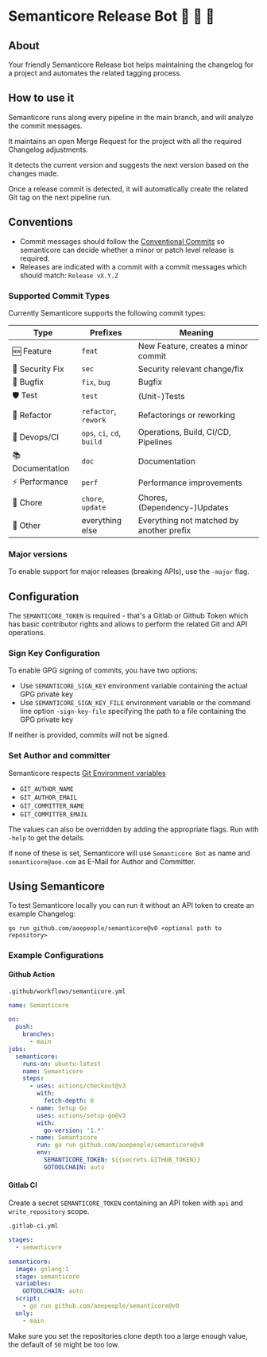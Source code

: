 # Semanticore Release Bot 🤖 🦁 🐉

## About

Your friendly Semanticore Release bot helps maintaining the changelog for a project and automates the related tagging process.

## How to use it

Semanticore runs along every pipeline in the main branch, and will analyze the commit messages.

It maintains an open Merge Request for the project with all the required Changelog adjustments.

It detects the current version and suggests the next version based on the changes made.

Once a release commit is detected, it will automatically create the related Git tag on the next pipeline run.

## Conventions

* Commit messages should follow the [Conventional Commits](https://www.conventionalcommits.org/en/v1.0.0/) so semanticore can decide whether a minor or patch level release is required.
* Releases are indicated with a commit with a commit messages which should match: `Release vX.Y.Z`

### Supported Commit Types

Currently Semanticore supports the following commit types:

| Type             | Prefixes                   | Meaning                                  |
|------------------|----------------------------|------------------------------------------|
| 🆕 Feature       | `feat`                     | New Feature, creates a minor commit      |
| 🚨 Security Fix  | `sec`                      | Security relevant change/fix             |
| 👾 Bugfix        | `fix`, `bug`               | Bugfix                                   |
| 🛡 Test          | `test`                     | (Unit-)Tests                             |
| 🔁 Refactor      | `refactor`, `rework`       | Refactorings or reworking                |
| 🤖 Devops/CI     | `ops`, `ci`, `cd`, `build` | Operations, Build, CI/CD, Pipelines      |
| 📚 Documentation | `doc`                      | Documentation                            |
| ⚡️ Performance   | `perf`                     | Performance improvements                 |
| 🧹 Chore         | `chore`, `update`          | Chores, (Dependency-)Updates             |
| 📝 Other         | everything else            | Everything not matched by another prefix |

### Major versions

To enable support for major releases (breaking APIs), use the `-major` flag.

## Configuration

The `SEMANTICORE_TOKEN` is required - that's a Gitlab or Github Token which has basic contributor rights and allows to perform the related Git and API operations.

### Sign Key Configuration

To enable GPG signing of commits, you have two options:

- Use `SEMANTICORE_SIGN_KEY` environment variable containing the actual GPG private key
- Use `SEMANTICORE_SIGN_KEY_FILE` environment variable or the command line option `-sign-key-file`
  specifying the path to a file containing the
  GPG private key

If neither is provided, commits will not be signed.

### Set Author and committer

Semanticore respects [Git Environment variables](https://git-scm.com/book/en/v2/Git-Internals-Environment-Variables)

* `GIT_AUTHOR_NAME`
* `GIT_AUTHOR_EMAIL`
* `GIT_COMMITTER_NAME`
* `GIT_COMMITTER_EMAIL`

The values can also be overridden by adding the appropriate flags. Run with `-help` to get the details.

If none of these is set, Semanticore will use `Semanticore Bot` as name and `semanticore@aoe.com` as E-Mail for Author and Committer.

## Using Semanticore

To test Semanticore locally you can run it without an API token to create an example Changelog:

```
go run github.com/aoepeople/semanticore@v0 <optional path to repository>
```

### Example Configurations

#### Github Action

`.github/workflows/semanticore.yml`
```yaml
name: Semanticore

on:
  push:
    branches:
      - main
jobs:
  semanticore:
    runs-on: ubuntu-latest
    name: Semanticore
    steps:
      - uses: actions/checkout@v3
        with:
          fetch-depth: 0
      - name: Setup Go
        uses: actions/setup-go@v3
        with:
          go-version: '1.*'
      - name: Semanticore
        run: go run github.com/aoepeople/semanticore@v0
        env:
          SEMANTICORE_TOKEN: ${{secrets.GITHUB_TOKEN}}
          GOTOOLCHAIN: auto
```

#### Gitlab CI

Create a secret `SEMANTICORE_TOKEN` containing an API token with `api` and `write_repository` scope.

`.gitlab-ci.yml`
```yaml
stages:
  - semanticore

semanticore:
  image: golang:1
  stage: semanticore
  variables:
    GOTOOLCHAIN: auto
  script:
    - go run github.com/aoepeople/semanticore@v0
  only:
    - main
```

Make sure you set the repositories clone depth too a large enough value, the default of `50` might be too low.

